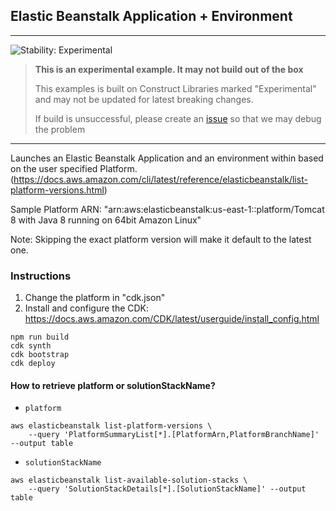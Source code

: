 ## Elastic Beanstalk Application + Environment
<!--BEGIN STABILITY BANNER-->
---

![Stability: Experimental](https://img.shields.io/badge/stability-Experimental-important.svg?style=for-the-badge)

> **This is an experimental example. It may not build out of the box**
>
> This examples is built on Construct Libraries marked "Experimental" and may not be updated for latest breaking changes.
>
> If build is unsuccessful, please create an [issue](https://github.com/aws-samples/aws-cdk-examples/issues/new) so that we may debug the problem 

---
<!--END STABILITY BANNER-->

Launches an Elastic Beanstalk Application and an environment within based on the user specified Platform. (https://docs.aws.amazon.com/cli/latest/reference/elasticbeanstalk/list-platform-versions.html)

Sample Platform ARN: "arn:aws:elasticbeanstalk:us-east-1::platform/Tomcat 8 with Java 8 running on 64bit Amazon Linux"

Note: Skipping the exact platform version will make it default to the latest one. 

### Instructions

1. Change the platform in "cdk.json"
2. Install and configure the CDK: https://docs.aws.amazon.com/CDK/latest/userguide/install_config.html

```
npm run build
cdk synth
cdk bootstrap
cdk deploy

```

#### How to retrieve platform or solutionStackName?

- `platform`
```shell
aws elasticbeanstalk list-platform-versions \
    --query 'PlatformSummaryList[*].[PlatformArn,PlatformBranchName]' --output table
```

- `solutionStackName`
```shell
aws elasticbeanstalk list-available-solution-stacks \
    --query 'SolutionStackDetails[*].[SolutionStackName]' --output table
```
